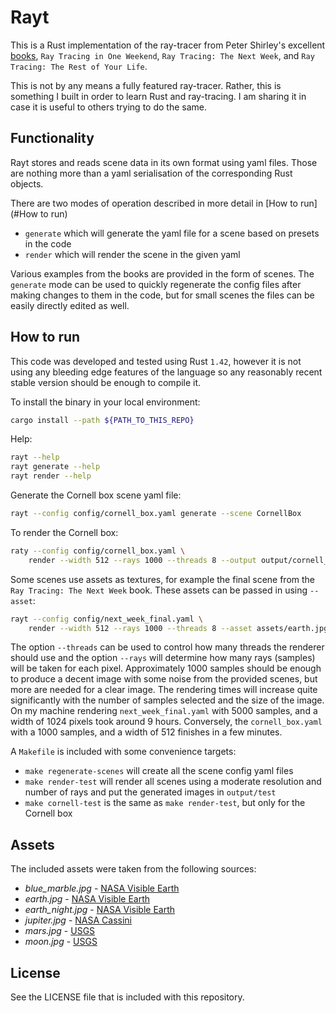 # Rayt
This is a Rust implementation of the ray-tracer from Peter Shirley's excellent [books][books],
`Ray Tracing in One Weekend`, `Ray Tracing: The Next Week`, and `Ray Tracing: The Rest of Your Life`.

This is not by any means a fully featured ray-tracer. Rather, this is something I built in order to learn Rust
and ray-tracing. I am sharing it in case it is useful to others trying to do the same.

## Functionality
Rayt stores and reads scene data in its own format using yaml files. Those are nothing more than a yaml
serialisation of the corresponding Rust objects.

There are two modes of operation described in more detail in [How to run](#How to run)
- `generate` which will generate the yaml file for a scene based on presets in the code
- `render` which will render the scene in the given yaml

Various examples from the books are provided in the form of scenes. The `generate` mode can be used to
quickly regenerate the config files after making changes to them in the code, but for small scenes the files 
can be easily directly edited as well.

## How to run
This code was developed and tested using Rust `1.42`, however it is not using any bleeding edge features of
the language so any reasonably recent stable version should be enough to compile it.

To install the binary in your local environment:
```bash
cargo install --path ${PATH_TO_THIS_REPO} 
```

Help:
```bash
rayt --help
rayt generate --help
rayt render --help
```

Generate the Cornell box scene yaml file:
```bash
rayt --config config/cornell_box.yaml generate --scene CornellBox
```

To render the Cornell box:
```bash
raty --config config/cornell_box.yaml \
    render --width 512 --rays 1000 --threads 8 --output output/cornell_box.png
```

Some scenes use assets as textures, for example the final scene from the `Ray Tracing: The Next Week` book.
These assets can be passed in using `--asset`:
```bash
rayt --config config/next_week_final.yaml \
    render --width 512 --rays 1000 --threads 8 --asset assets/earth.jpg --output output/next_week_final.png
```

The option `--threads` can be used to control how many threads the renderer should use and the option `--rays`
will determine how many rays (samples) will be taken for each pixel. Approximately 1000 samples should be
enough to produce a decent image with some noise from the provided scenes, but more are needed for a clear
image. The rendering times will increase quite significantly with the number of samples selected and the size
of the image. On my machine rendering `next_week_final.yaml` with 5000 samples, and a width of 1024 pixels
took around 9 hours. Conversely, the `cornell_box.yaml` with a 1000 samples, and a width of 512 finishes in a
few minutes.

A `Makefile` is included with some convenience targets:
- `make regenerate-scenes` will create all the scene config yaml files
- `make render-test` will render all scenes using a moderate resolution and number of rays and put the
  generated images in `output/test`
- `make cornell-test` is the same as `make render-test`, but only for the Cornell box

## Assets

The included assets were taken from the following sources:

- _blue_marble.jpg_ - [NASA Visible Earth][nasa-visible-earth]
- _earth.jpg_ - [NASA Visible Earth][nasa-visible-earth]
- _earth_night.jpg_ - [NASA Visible Earth][nasa-visible-earth]
- _jupiter.jpg_ - [NASA Cassini][nasa-cassini]
- _mars.jpg_ - [USGS][usgs-mars]
- _moon.jpg_ - [USGS][usgs-moon]

## License

See the LICENSE file that is included with this repository.

[books]: https://github.com/RayTracing/raytracing.github.io
[nasa-visible-earth]: https://visibleearth.nasa.gov/
[nasa-cassini]: https://solarsystem.nasa.gov/missions/cassini/galleries/
[usgs-mars]: https://astrogeology.usgs.gov/search/details/Mars/Viking/MDIM21/Mars_Viking_MDIM21_ClrMosaic_global_232m/cub
[usgs-moon]: https://astrogeology.usgs.gov/search/map/Moon/Clementine/UVVIS/Lunar_Clementine_UVVIS_750nm_Global_Mosaic_118m_v2